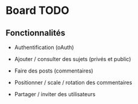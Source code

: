 # Board TODO

## Fonctionnalités

- Authentification (oAuth)
- Ajouter / consulter des sujets (privés et public)
- Faire des posts (commentaires)
- Positionner / scale / rotation des commentaires


- Partager / inviter des utilisateurs